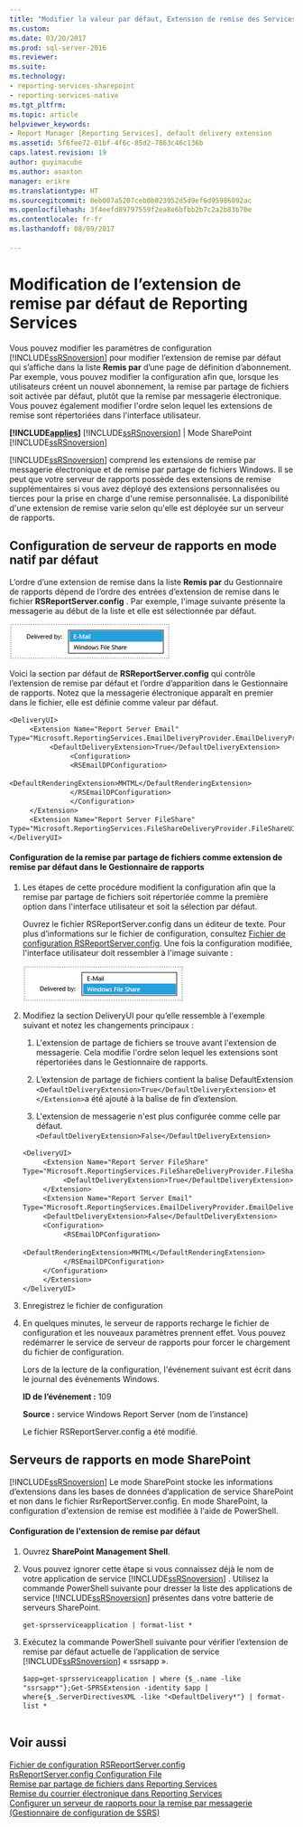 ```yaml
---
title: "Modifier la valeur par défaut, Extension de remise des Services de création de rapports | Documents Microsoft"
ms.custom: 
ms.date: 03/20/2017
ms.prod: sql-server-2016
ms.reviewer: 
ms.suite: 
ms.technology:
- reporting-services-sharepoint
- reporting-services-native
ms.tgt_pltfrm: 
ms.topic: article
helpviewer_keywords:
- Report Manager [Reporting Services], default delivery extension
ms.assetid: 5f6fee72-01bf-4f6c-85d2-7863c46c136b
caps.latest.revision: 19
author: guyinacube
ms.author: asaxton
manager: erikre
ms.translationtype: HT
ms.sourcegitcommit: 0eb007a5207ceb0b023952d5d9ef6d95986092ac
ms.openlocfilehash: 3f4eefd89797559f2ea8e6bfbb2b7c2a2b83b70e
ms.contentlocale: fr-fr
ms.lasthandoff: 08/09/2017

---
```

# <a name="change-the-default-reporting-services-delivery-extension"></a>Modification de l’extension de remise par défaut de Reporting Services
  Vous pouvez modifier les paramètres de configuration [!INCLUDE[ssRSnoversion](../../includes/ssrsnoversion-md.md)] pour modifier l’extension de remise par défaut qui s’affiche dans la liste **Remis par** d’une page de définition d’abonnement. Par exemple, vous pouvez modifier la configuration afin que, lorsque les utilisateurs créent un nouvel abonnement, la remise par partage de fichiers soit activée par défaut, plutôt que la remise par messagerie électronique. Vous pouvez également modifier l'ordre selon lequel les extensions de remise sont répertoriées dans l'interface utilisateur.  
  
 **[!INCLUDE[applies](../../includes/applies-md.md)]**  [!INCLUDE[ssRSnoversion](../../includes/ssrsnoversion-md.md)] | Mode SharePoint [!INCLUDE[ssRSnoversion](../../includes/ssrsnoversion-md.md)]   
  
 [!INCLUDE[ssRSnoversion](../../includes/ssrsnoversion-md.md)] comprend les extensions de remise par messagerie électronique et de remise par partage de fichiers Windows. Il se peut que votre serveur de rapports possède des extensions de remise supplémentaires si vous avez déployé des extensions personnalisées ou tierces pour la prise en charge d'une remise personnalisée. La disponibilité d'une extension de remise varie selon qu'elle est déployée sur un serveur de rapports.  
  
## <a name="default-native-mode-report-server-configuration"></a>Configuration de serveur de rapports en mode natif par défaut  
 L’ordre d’une extension de remise dans la liste **Remis par** du Gestionnaire de rapports dépend de l’ordre des entrées d’extension de remise dans le fichier **RSReportServer.config** . Par exemple, l'image suivante présente la messagerie au début de la liste et elle est sélectionnée par défaut.  
  
 ![liste des extensions de remise par défaut](../../reporting-services/subscriptions/media/ssrs-default-delivery.png "liste des extensions de remise par défaut")  
  
 Voici la section par défaut de **RSReportServer.config** qui contrôle l’extension de remise par défaut et l’ordre d’apparition dans le Gestionnaire de rapports. Notez que la messagerie électronique apparaît en premier dans le fichier, elle est définie comme valeur par défaut.  
  
```  
<DeliveryUI>  
     <Extension Name="Report Server Email" Type="Microsoft.ReportingServices.EmailDeliveryProvider.EmailDeliveryProviderControl,ReportingServicesEmailDeliveryProvider">  
          <DefaultDeliveryExtension>True</DefaultDeliveryExtension>  
               <Configuration>  
               <RSEmailDPConfiguration>  
                    <DefaultRenderingExtension>MHTML</DefaultRenderingExtension>  
               </RSEmailDPConfiguration>  
               </Configuration>  
     </Extension>  
     <Extension Name="Report Server FileShare" Type="Microsoft.ReportingServices.FileShareDeliveryProvider.FileShareUIControl,ReportingServicesFileShareDeliveryProvider"/>  
</DeliveryUI>  
```  
  
#### <a name="configure-file-share-delivery-as-the-default-delivery-extension-in-report-manager"></a>Configuration de la remise par partage de fichiers comme extension de remise par défaut dans le Gestionnaire de rapports  
  
1.  Les étapes de cette procédure modifient la configuration afin que la remise par partage de fichiers soit répertoriée comme la première option dans l'interface utilisateur et soit la sélection par défaut.  
  
     Ouvrez le fichier RSReportServer.config dans un éditeur de texte. Pour plus d’informations sur le fichier de configuration, consultez [Fichier de configuration RSReportServer.config](../../reporting-services/report-server/rsreportserver-config-configuration-file.md). Une fois la configuration modifiée, l'interface utilisateur doit ressembler à l'image suivante :  
  
     ![modification de la liste des extensions de remise](../../reporting-services/subscriptions/media/ssrs-modified-delivery.png "a modifié la liste des extensions de remise")  
  
2.  Modifiez la section DeliveryUI pour qu’elle ressemble à l'exemple suivant et notez les changements principaux :  
  
    1.  L'extension de partage de fichiers se trouve avant l'extension de messagerie. Cela modifie l'ordre selon lequel les extensions sont répertoriées dans le Gestionnaire de rapports.  
  
    2.  L’extension de partage de fichiers contient la balise DefaultExtension `<DefaultDeliveryExtension>True</DefaultDeliveryExtension>` et `</Extension>`a été ajouté à la balise de fin d’extension.  
  
    3.  L'extension de messagerie n'est plus configurée comme celle par défaut. `<DefaultDeliveryExtension>False</DefaultDeliveryExtension>`  
  
    ```  
    <DeliveryUI>  
         <Extension Name="Report Server FileShare" Type="Microsoft.ReportingServices.FileShareDeliveryProvider.FileShareUIControl,ReportingServicesFileShareDeliveryProvider">  
              <DefaultDeliveryExtension>True</DefaultDeliveryExtension>  
         </Extension>  
         <Extension Name="Report Server Email" Type="Microsoft.ReportingServices.EmailDeliveryProvider.EmailDeliveryProviderControl,ReportingServicesEmailDeliveryProvider">  
         <DefaultDeliveryExtension>False</DefaultDeliveryExtension>  
         <Configuration>  
              <RSEmailDPConfiguration>  
                   <DefaultRenderingExtension>MHTML</DefaultRenderingExtension>  
              </RSEmailDPConfiguration>  
         </Configuration>  
         </Extension>  
    </DeliveryUI>  
    ```  
  
3.  Enregistrez le fichier de configuration  
  
4.  En quelques minutes, le serveur de rapports recharge le fichier de configuration et les nouveaux paramètres prennent effet. Vous pouvez redémarrer le service de serveur de rapports pour forcer le chargement du fichier de configuration.  
  
     Lors de la lecture de la configuration, l'événement suivant est écrit dans le journal des événements Windows.  
  
     **ID de l’événement :** 109  
  
     **Source :** service Windows Report Server (nom de l’instance)  
  
     Le fichier RSReportServer.config a été modifié.  
  
## <a name="sharepoint-mode-report-servers"></a>Serveurs de rapports en mode SharePoint  
 [!INCLUDE[ssRSnoversion](../../includes/ssrsnoversion-md.md)] Le mode SharePoint stocke les informations d’extensions dans les bases de données d’application de service SharePoint et non dans le fichier RsrReportServer.config. En mode SharePoint, la configuration d'extension de remise est modifiée à l'aide de PowerShell.  
  
#### <a name="configure-the-default-delivery-extension"></a>Configuration de l'extension de remise par défaut  
  
1.  Ouvrez **SharePoint Management Shell**.  
  
2.  Vous pouvez ignorer cette étape si vous connaissez déjà le nom de votre application de service [!INCLUDE[ssRSnoversion](../../includes/ssrsnoversion-md.md)] . Utilisez la commande PowerShell suivante pour dresser la liste des applications de service [!INCLUDE[ssRSnoversion](../../includes/ssrsnoversion-md.md)] présentes dans votre batterie de serveurs SharePoint.  
  
    ```  
    get-sprsserviceapplication | format-list *  
    ```  
  
3.  Exécutez la commande PowerShell suivante pour vérifier l’extension de remise par défaut actuelle de l’application de service [!INCLUDE[ssRSnoversion](../../includes/ssrsnoversion-md.md)] « ssrsapp ».  
  
    ```  
    $app=get-sprsserviceapplication | where {$_.name -like "ssrsapp*"};Get-SPRSExtension -identity $app | where{$_.ServerDirectivesXML -like "<DefaultDelivery*"} | format-list *  
  
    ```
  
## <a name="see-also"></a>Voir aussi  
 [Fichier de configuration RSReportServer.config](../../reporting-services/report-server/rsreportserver-config-configuration-file.md)   
 [RsReportServer.config Configuration File](../../reporting-services/report-server/rsreportserver-config-configuration-file.md)   
 [Remise par partage de fichiers dans Reporting Services](../../reporting-services/subscriptions/file-share-delivery-in-reporting-services.md)   
 [Remise du courrier électronique dans Reporting Services](../../reporting-services/subscriptions/e-mail-delivery-in-reporting-services.md)   
 [Configurer un serveur de rapports pour la remise par messagerie (Gestionnaire de configuration de SSRS)](http://msdn.microsoft.com/en-us/b838f970-d11a-4239-b164-8d11f4581d83)  
  
  
